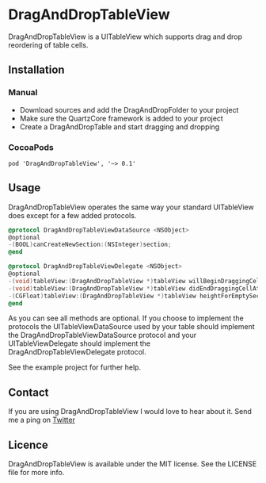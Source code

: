 DragAndDropTableView
=
DragAndDropTableView is a UITableView which supports drag and drop reordering of table cells.

## Installation
### Manual
- Download sources and add the DragAndDropFolder to your project
- Make sure the QuartzCore framework is added to your project
- Create a DragAndDropTable and start dragging and dropping

### CocoaPods
```
pod 'DragAndDropTableView', '~> 0.1'
```

## Usage
DragAndDropTableView operates the same way your standard UITableView does except for a few added protocols.

``` objective-c
@protocol DragAndDropTableViewDataSource <NSObject>
@optional
-(BOOL)canCreateNewSection:(NSInteger)section;
@end
```
``` objective-c
@protocol DragAndDropTableViewDelegate <NSObject>
@optional
-(void)tableView:(DragAndDropTableView *)tableView willBeginDraggingCellAtIndexPath:(NSIndexPath *)indexPath placeholderImageView:(UIImageView *)placeHolderImageView;
-(void)tableView:(DragAndDropTableView *)tableView didEndDraggingCellAtIndexPath:(NSIndexPath *)sourceIndexPath toIndexPath:(NSIndexPath *)toIndexPath placeHolderView:(UIImageView *)placeholderImageView;
-(CGFloat)tableView:(DragAndDropTableView *)tableView heightForEmptySection:(int)section;
@end
```

As you can see all methods are optional. If you choose to implement the protocols the UITableViewDataSource used by your table should implement the DragAndDropTableViewDataSource protocol and your UITableViewDelegate should implement the DragAndDropTableViewDelegate protocol.

See the example project for further help.

## Contact 
If you are using DragAndDropTableView I would love to hear about it. Send me a ping on [Twitter](http://twitter.com/erik_johansson)

## Licence
DragAndDropTableView is available under the MIT license. See the LICENSE file for more info.
